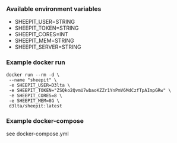 ### Available environment variables
- SHEEPIT_USER=STRING
- SHEEPIT_TOKEN=STRING
- SHEEPIT_CORES=INT
- SHEEPIT_MEM=STRING
- SHEEPIT_SERVER=STRING

### Example docker run
```
docker run --rm -d \
 --name "sheepit" \
 -e SHEEPIT_USER=D3lta \
 -e SHEEPIT_TOKEN="ZSQko2QvmU7wbaoKZZr1YnPmV6MdCzfTpAImpGRw" \
 -e SHEEPIT_CORES=8 \
 -e SHEEPIT_MEM=8G \
 d3lta/sheepit:latest
```

### Example docker-compose
see docker-compose.yml
